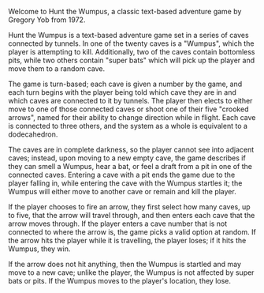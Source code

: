 Welcome to Hunt the Wumpus, a classic text-based adventure game by Gregory Yob from 1972.  

Hunt the Wumpus is a text-based adventure game set in a series of caves connected by tunnels. In one of the twenty caves is a "Wumpus", which the player is attempting to kill. Additionally, two of the caves contain bottomless pits, while two others contain "super bats" which will pick up the player and move them to a random cave. 

The game is turn-based; each cave is given a number by the game, and each turn begins with the player being told which cave they are in and which caves are connected to it by tunnels. The player then elects to either move to one of those connected caves or shoot one of their five "crooked arrows", named for their ability to change direction while in flight. Each cave is connected to three others, and the system as a whole is equivalent to a dodecahedron.

The caves are in complete darkness, so the player cannot see into adjacent caves; instead, upon moving to a new empty cave, the game describes if they can smell a Wumpus, hear a bat, or feel a draft from a pit in one of the connected caves. Entering a cave with a pit ends the game due to the player falling in, while entering the cave with the Wumpus startles it; the Wumpus will either move to another cave or remain and kill the player. 

If the player chooses to fire an arrow, they first select how many caves, up to five, that the arrow will travel through, and then enters each cave that the arrow moves through. If the player enters a cave number that is not connected to where the arrow is, the game picks a valid option at random. If the arrow hits the player while it is travelling, the player loses; if it hits the Wumpus, they win. 

If the arrow does not hit anything, then the Wumpus is startled and may move to a new cave; unlike the player, the Wumpus is not affected by super bats or pits. If the Wumpus moves to the player's location, they lose.
